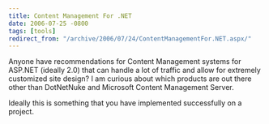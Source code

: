 ```yaml
---
title: Content Management For .NET
date: 2006-07-25 -0800
tags: [tools]
redirect_from: "/archive/2006/07/24/ContentManagementFor.NET.aspx/"
---
```


Anyone have recommendations for Content Management systems for ASP.NET
(ideally 2.0) that can handle a lot of traffic and allow for extremely
customized site design? I am curious about which products are out there
other than DotNetNuke and Microsoft Content Management Server.

Ideally this is something that you have implemented successfully on a
project.

